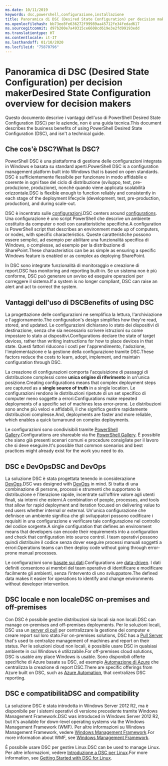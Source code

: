 ```yaml
---
ms.date: 10/11/2019
keywords: dsc,powershell,configurazione,installazione
title: Panoramica di DSC (Desired State Configuration) per decision maker
ms.openlocfilehash: bb73ee8fe636272f99989aa45712fe34fedad617
ms.sourcegitcommit: d97b200e7a49315ce6608cd619e3e2fd99193edd
ms.translationtype: HT
ms.contentlocale: it-IT
ms.lasthandoff: 01/10/2020
ms.locfileid: "75870796"
---
```

# <a name="desired-state-configuration-overview-for-decision-makers"></a><span data-ttu-id="c9107-103">Panoramica di DSC (Desired State Configuration) per decision maker</span><span class="sxs-lookup"><span data-stu-id="c9107-103">Desired State Configuration overview for decision makers</span></span>

<span data-ttu-id="c9107-104">Questo documento descrive i vantaggi dell'uso di PowerShell Desired State Configuration (DSC) per le aziende, non è una guida tecnica.</span><span class="sxs-lookup"><span data-stu-id="c9107-104">This document describes the business benefits of using PowerShell Desired State Configuration (DSC), and isn't a technical guide.</span></span>

## <a name="what-is-dsc"></a><span data-ttu-id="c9107-105">Che cos'è DSC?</span><span class="sxs-lookup"><span data-stu-id="c9107-105">What Is DSC?</span></span>

<span data-ttu-id="c9107-106">PowerShell DSC è una piattaforma di gestione delle configurazioni integrata in Windows e basata su standard aperti.</span><span class="sxs-lookup"><span data-stu-id="c9107-106">PowerShell DSC is a configuration management platform built into Windows that is based on open standards.</span></span> <span data-ttu-id="c9107-107">DSC è sufficientemente flessibile per funzionare in modo affidabile e coerente in ogni fase del ciclo di distribuzione (sviluppo, test, pre-produzione, produzione), nonché quando viene applicata scalabilità orizzontale.</span><span class="sxs-lookup"><span data-stu-id="c9107-107">DSC is flexible enough to function reliably and consistently in each stage of the deployment lifecycle (development, test, pre-production, production), and during scale-out.</span></span>

<span data-ttu-id="c9107-108">DSC è incentrato sulle [configurazioni](../configurations/configurations.md).</span><span class="sxs-lookup"><span data-stu-id="c9107-108">DSC centers around [configurations](../configurations/configurations.md).</span></span> <span data-ttu-id="c9107-109">Una configurazione è uno script PowerShell che descrive un ambiente costituito da computer o nodi con caratteristiche specifiche.</span><span class="sxs-lookup"><span data-stu-id="c9107-109">A configuration is PowerShell script that describes an environment made up of computers, or nodes, with specific characteristics.</span></span> <span data-ttu-id="c9107-110">Queste caratteristiche possono essere semplici, ad esempio per abilitare una funzionalità specifica di Windows, o complesse, ad esempio per la distribuzione di SharePoint.</span><span class="sxs-lookup"><span data-stu-id="c9107-110">These characteristics can be as simple as ensuring a specific Windows feature is enabled or as complex as deploying SharePoint.</span></span>

<span data-ttu-id="c9107-111">In DSC sono integrate funzionalità di monitoraggio e creazione di report.</span><span class="sxs-lookup"><span data-stu-id="c9107-111">DSC has monitoring and reporting built-in.</span></span> <span data-ttu-id="c9107-112">Se un sistema non è più conforme, DSC può generare un avviso ed eseguire operazioni per correggere il sistema.</span><span class="sxs-lookup"><span data-stu-id="c9107-112">If a system is no longer compliant, DSC can raise an alert and act to correct the system.</span></span>

## <a name="benefits-of-using-dsc"></a><span data-ttu-id="c9107-113">Vantaggi dell'uso di DSC</span><span class="sxs-lookup"><span data-stu-id="c9107-113">Benefits of using DSC</span></span>

<span data-ttu-id="c9107-114">La progettazione delle configurazioni ne semplifica la lettura, l'archiviazione e l'aggiornamento.</span><span class="sxs-lookup"><span data-stu-id="c9107-114">The configuration's design simplifies how they're read, stored, and updated.</span></span> <span data-ttu-id="c9107-115">Le configurazioni dichiarano lo stato dei dispositivi di destinazione, senza che sia necessario scrivere istruzioni su come impostare lo stato ai dispositivi.</span><span class="sxs-lookup"><span data-stu-id="c9107-115">Configurations declare the state of target devices, rather than writing instructions for how to place devices in that state.</span></span> <span data-ttu-id="c9107-116">Questi fattori riducono i costi per l'apprendimento, l'adozione, l'implementazione e la gestione della configurazione tramite DSC.</span><span class="sxs-lookup"><span data-stu-id="c9107-116">These factors reduce the costs to learn, adopt, implement, and maintain configuration through DSC.</span></span>

<span data-ttu-id="c9107-117">La creazione di configurazioni comporta l'acquisizione di passaggi di distribuzione complessi come **unica origine di riferimento** in un'unica posizione.</span><span class="sxs-lookup"><span data-stu-id="c9107-117">Creating configurations means that complex deployment steps are captured as a **single source of truth** in a single location.</span></span> <span data-ttu-id="c9107-118">Le configurazioni rendono le distribuzioni ripetute di un set specifico di computer meno soggette a errori.</span><span class="sxs-lookup"><span data-stu-id="c9107-118">Configurations make repeated deployments of a specific set of machines less error-prone.</span></span> <span data-ttu-id="c9107-119">Le distribuzioni sono anche più veloci e affidabili, il che significa gestire rapidamente distribuzioni complesse.</span><span class="sxs-lookup"><span data-stu-id="c9107-119">And, deployments are faster and more reliable, which enables a quick turnaround on complex deployments.</span></span>

<span data-ttu-id="c9107-120">Le configurazioni sono condivisibili tramite [PowerShell Gallery](https://powershellgallery.com).</span><span class="sxs-lookup"><span data-stu-id="c9107-120">Configurations are shareable via the [PowerShell Gallery](https://powershellgallery.com).</span></span> <span data-ttu-id="c9107-121">È possibile che siano già presenti scenari comuni e procedure consigliate per il lavoro che si deve eseguire.</span><span class="sxs-lookup"><span data-stu-id="c9107-121">It's possible that common scenarios and best practices might already exist for the work you need to do.</span></span>

## <a name="dsc-and-devops"></a><span data-ttu-id="c9107-122">DSC e DevOps</span><span class="sxs-lookup"><span data-stu-id="c9107-122">DSC and DevOps</span></span>

<span data-ttu-id="c9107-123">La soluzione DSC è stata progettata tenendo in considerazione [DevOps](/archive/blogs/ashleymcglone/devops-for-n00bs-ie-windows-people-like-me).</span><span class="sxs-lookup"><span data-stu-id="c9107-123">DSC was designed with [DevOps](/archive/blogs/ashleymcglone/devops-for-n00bs-ie-windows-people-like-me) in mind.</span></span> <span data-ttu-id="c9107-124">Si tratta di una combinazione di persone, processi e strumenti che supportano la distribuzione e l'iterazione rapide, incentrate sull'offrire valore agli utenti finali, sia interni che esterni.</span><span class="sxs-lookup"><span data-stu-id="c9107-124">A combination of people, processes, and tools that allow for rapid deployment and iteration focused on delivering value to end users whether internal or external.</span></span> <span data-ttu-id="c9107-125">Un'unica configurazione che definisce un ambiente significa che gli sviluppatori possono codificare i requisiti in una configurazione e verificare tale configurazione nel controllo del codice sorgente.</span><span class="sxs-lookup"><span data-stu-id="c9107-125">A single configuration that defines an environment means that developers can encode their requirements into a configuration and check that configuration into source control.</span></span> <span data-ttu-id="c9107-126">I team operativi possono quindi distribuire il codice senza dover eseguire processi manuali soggetti a errori.</span><span class="sxs-lookup"><span data-stu-id="c9107-126">Operations teams can then deploy code without going through error-prone manual processes.</span></span>

<span data-ttu-id="c9107-127">Le configurazioni sono [basate sui dati](../configurations/configData.md).</span><span class="sxs-lookup"><span data-stu-id="c9107-127">Configurations are [data-driven](../configurations/configData.md).</span></span> <span data-ttu-id="c9107-128">I dati definiti consentono ai membri del team operativo di identificare e modificare facilmente gli ambienti, senza l'intervento di uno sviluppatore.</span><span class="sxs-lookup"><span data-stu-id="c9107-128">The defined data makes it easier for operations to identify and change environments without developer intervention.</span></span>

## <a name="dsc-on-premises-and-off-premises"></a><span data-ttu-id="c9107-129">DSC locale e non locale</span><span class="sxs-lookup"><span data-stu-id="c9107-129">DSC on-premises and off-premises</span></span>

<span data-ttu-id="c9107-130">Con DSC è possibile gestire distribuzioni sia locali sia non locali.</span><span class="sxs-lookup"><span data-stu-id="c9107-130">DSC can manage on-premises and off-premises deployments.</span></span> <span data-ttu-id="c9107-131">Per le soluzioni locali, DSC usa un [server di pull](../pull-server/pullServer.md) per centralizzare la gestione dei computer e creare report sul loro stato.</span><span class="sxs-lookup"><span data-stu-id="c9107-131">For on-premises solutions, DSC has a [Pull Server](../pull-server/pullServer.md) that's used to centralize management of machines and report on their status.</span></span> <span data-ttu-id="c9107-132">Per le soluzioni cloud non locali, è possibile usare DSC in qualsiasi ambiente in cui Windows è utilizzabile.</span><span class="sxs-lookup"><span data-stu-id="c9107-132">For off-premises cloud solutions, DSC is usable any place Windows is usable.</span></span>
<span data-ttu-id="c9107-133">Sono disponibili offerte specifiche di Azure basate su DSC, ad esempio [Automazione di Azure](/azure/automation) che centralizza la creazione di report DSC.</span><span class="sxs-lookup"><span data-stu-id="c9107-133">There are specific offerings from Azure built on DSC, such as [Azure Automation](/azure/automation), that centralizes DSC reporting.</span></span>

## <a name="dsc-and-compatibility"></a><span data-ttu-id="c9107-134">DSC e compatibilità</span><span class="sxs-lookup"><span data-stu-id="c9107-134">DSC and compatibility</span></span>

<span data-ttu-id="c9107-135">La soluzione DSC è stata introdotta in Windows Server 2012 R2, ma è disponibile per i sistemi operativi di versione precedente tramite Windows Management Framework.</span><span class="sxs-lookup"><span data-stu-id="c9107-135">DSC was introduced in Windows Server 2012 R2, but it's available for down-level operating systems via the Windows Management Framework (WMF).</span></span> <span data-ttu-id="c9107-136">Per altre informazioni su Windows Management Framework, vedere [Windows Management Framework](/powershell/scripting/wmf/overview).</span><span class="sxs-lookup"><span data-stu-id="c9107-136">For more information about WMF, see [Windows Management Framework](/powershell/scripting/wmf/overview).</span></span>

<span data-ttu-id="c9107-137">È possibile usare DSC per gestire Linux.</span><span class="sxs-lookup"><span data-stu-id="c9107-137">DSC can be used to manage Linux.</span></span> <span data-ttu-id="c9107-138">Per altre informazioni, vedere [Introduzione a DSC per Linux](../getting-started/lnxGettingStarted.md).</span><span class="sxs-lookup"><span data-stu-id="c9107-138">For more information, see [Getting Started with DSC for Linux](../getting-started/lnxGettingStarted.md).</span></span>
